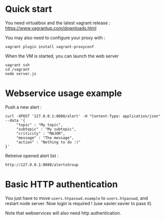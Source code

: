 
Quick start
===========

You need virtualbox and the latest vagrant release : https://www.vagrantup.com/downloads.html

You may also need to configure your proxy with :

    vagrant plugin install vagrant-proxyconf

When the VM is started, you can launch the web server

    vagrant ssh
	cd /vagrant
	node server.js
	

Webservice usage example
========================

Push a new alert :

    curl -XPOST '127.0.0.1:8080/alert' -H "Content-Type: application/json" --data '{
         "topic" : "My topic",
         "subtopic" : "My subtopic",
         "criticity" : "MAJOR",
         "message" : "The message",
         "action" : "Nothing to do :)"
    }'

Retreive opened alert list :

    http://127.0.0.1:8080/alertsGroup
	
	
Basic HTTP authentication
===========================

You just have to move `users.htpasswd.example` to `users.htpasswd`, and restart node server. Now login is required ! (use xavier:xavier to pass it).

Note that webservices will also need http authentication.


